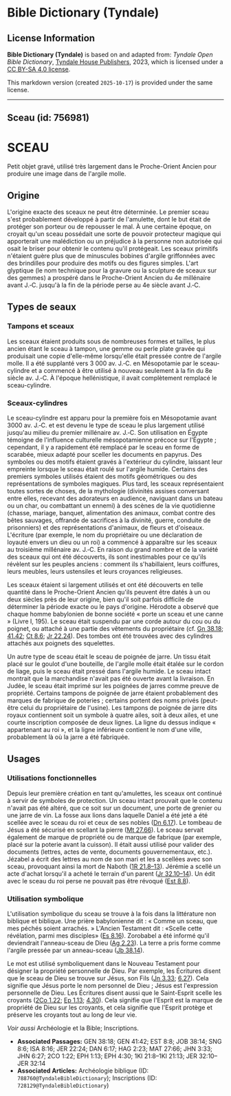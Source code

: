 # Bible Dictionary (Tyndale)

## License Information

**Bible Dictionary (Tyndale)** is based on and adapted from: _Tyndale Open Bible Dictionary_, [Tyndale House Publishers](https://tyndaleopenresources.com/), 2023, which is licensed under a [CC BY-SA 4.0 license](https://creativecommons.org/licenses/by-sa/4.0/legalcode.en).

This markdown version (created `2025-10-17`) is provided under the same license.



--------------------------------

## Sceau (id: 756981)

SCEAU
=====

Petit objet gravé, utilisé très largement dans le Proche\-Orient Ancien pour produire une image dans de l'argile molle.

Origine
-------

L'origine exacte des sceaux ne peut être déterminée. Le premier sceau s'est probablement développé à partir de l'amulette, dont le but était de protéger son porteur ou de repousser le mal. À une certaine époque, on croyait qu'un sceau possédait une sorte de pouvoir protecteur magique qui apporterait une malédiction ou un préjudice à la personne non autorisée qui osait le briser pour obtenir le contenu qu'il protégeait. Les sceaux primitifs n'étaient guère plus que de minuscules bobines d'argile griffonnées avec des brindilles pour produire des motifs ou des figures simples. L'art glyptique (le nom technique pour la gravure ou la sculpture de sceaux sur des gemmes) a prospéré dans le Proche\-Orient Ancien du 4e millénaire avant J.‑C. jusqu'à la fin de la période perse au 4e siècle avant J.‑C.

Types de seaux
--------------

### Tampons et sceaux

Les sceaux étaient produits sous de nombreuses formes et tailles, le plus ancien étant le sceau à tampon, une gemme ou perle plate gravée qui produisait une copie d'elle\-même lorsqu'elle était pressée contre de l'argile molle. Il a été supplanté vers 3 000 av. J.‑C. en Mésopotamie par le sceau\-cylindre et a commencé à être utilisé à nouveau seulement à la fin du 8e siècle av. J.‑C. À l'époque hellénistique, il avait complètement remplacé le sceau\-cylindre.

### Sceaux\-cylindres

Le sceau\-cylindre est apparu pour la première fois en Mésopotamie avant 3000 av. J.‑C. et est devenu le type de sceau le plus largement utilisé jusqu'au milieu du premier millénaire av. J.‑C. Son utilisation en Égypte témoigne de l'influence culturelle mésopotamienne précoce sur l'Égypte ; cependant, il y a rapidement été remplacé par le sceau en forme de scarabée, mieux adapté pour sceller les documents en papyrus. Des symboles ou des motifs étaient gravés à l'extérieur du cylindre, laissant leur empreinte lorsque le sceau était roulé sur l'argile humide. Certains des premiers symboles utilisés étaient des motifs géométriques ou des représentations de symboles magiques. Plus tard, les sceaux représentaient toutes sortes de choses, de la mythologie (divinités assises conversant entre elles, recevant des adorateurs en audience, naviguant dans un bateau ou un char, ou combattant un ennemi) à des scènes de la vie quotidienne (chasse, mariage, banquet, alimentation des animaux, combat contre des bêtes sauvages, offrande de sacrifices à la divinité, guerre, conduite de prisonniers) et des représentations d'animaux, de fleurs et d'oiseaux. L'écriture (par exemple, le nom du propriétaire ou une déclaration de loyauté envers un dieu ou un roi) a commencé à apparaître sur les sceaux au troisième millénaire av. J.‑C. En raison du grand nombre et de la variété des sceaux qui ont été découverts, ils sont inestimables pour ce qu'ils révèlent sur les peuples anciens : comment ils s'habillaient, leurs coiffures, leurs meubles, leurs ustensiles et leurs croyances religieuses.

Les sceaux étaient si largement utilisés et ont été découverts en telle quantité dans le Proche\-Orient Ancien qu'ils peuvent être datés à un ou deux siècles près de leur origine, bien qu'il soit parfois difficile de déterminer la période exacte ou le pays d'origine. Hérodote a observé que chaque homme babylonien de bonne société « porte un sceau et une canne » (Livre I, 195\). Le sceau était suspendu par une corde autour du cou ou du poignet, ou attaché à une partie des vêtements du propriétaire (cf. [Gn 38\.18](https://ref.ly/Gen38:18); [41\.42](https://ref.ly/Gen41:42); [Ct 8\.6](https://ref.ly/Song8:6); [Jr 22\.24](https://ref.ly/Jer22:24)). Des tombes ont été trouvées avec des cylindres attachés aux poignets des squelettes.

Un autre type de sceau était le sceau de poignée de jarre. Un tissu était placé sur le goulot d'une bouteille, de l'argile molle était étalée sur le cordon de liage, puis le sceau était pressé dans l'argile humide. Le sceau intact montrait que la marchandise n'avait pas été ouverte avant la livraison. En Judée, le sceau était imprimé sur les poignées de jarres comme preuve de propriété. Certains tampons de poignée de jarre étaient probablement des marques de fabrique de poteries ; certains portent des noms privés (peut\-être celui du propriétaire de l'usine). Les tampons de poignée de jarre dits royaux contiennent soit un symbole à quatre ailes, soit à deux ailes, et une courte inscription composée de deux lignes. La ligne du dessus indique « appartenant au roi », et la ligne inférieure contient le nom d'une ville, probablement là où la jarre a été fabriquée.

Usages
------

### Utilisations fonctionnelles

Depuis leur première création en tant qu'amulettes, les sceaux ont continué à servir de symboles de protection. Un sceau intact prouvait que le contenu n'avait pas été altéré, que ce soit sur un document, une porte de grenier ou une jarre de vin. La fosse aux lions dans laquelle Daniel a été jeté a été scellée avec le sceau du roi et ceux de ses nobles ([Dn 6\.17](https://ref.ly/Dan6:17)). Le tombeau de Jésus a été sécurisé en scellant la pierre ([Mt 27\.66](https://ref.ly/Matt27:66)). Le sceau servait également de marque de propriété ou de marque de fabrique (par exemple, placé sur la poterie avant la cuisson). Il était aussi utilisé pour valider des documents (lettres, actes de vente, documents gouvernementaux, etc.). Jézabel a écrit des lettres au nom de son mari et les a scellées avec son sceau, provoquant ainsi la mort de Naboth ([1R 21\.8–13](https://ref.ly/1Kgs21:8-1Kgs21:13)). Jérémie a scellé un acte d'achat lorsqu'il a acheté le terrain d'un parent ([Jr 32\.10–14](https://ref.ly/Jer32:10-Jer32:14)). Un édit avec le sceau du roi perse ne pouvait pas être révoqué ([Est 8\.8](https://ref.ly/Esth8:8)).

### Utilisation symbolique

L'utilisation symbolique du sceau se trouve à la fois dans la littérature non biblique et biblique. Une prière babylonienne dit : « Comme un sceau, que mes péchés soient arrachés. » L'Ancien Testament dit : «Scelle cette révélation, parmi mes disciples» ([Es 8\.16](https://ref.ly/Isa8:16)). Zorobabel a été informé qu'il deviendrait l'anneau\-sceau de Dieu ([Ag 2\.23](https://ref.ly/Hag2:23)). La terre a pris forme comme l'argile pressée par un anneau\-sceau ([Jb 38\.14](https://ref.ly/Job38:14)).

Le mot est utilisé symboliquement dans le Nouveau Testament pour désigner la propriété personnelle de Dieu. Par exemple, les Écritures disent que le sceau de Dieu se trouve sur Jésus, son Fils ([Jn 3\.33](https://ref.ly/John3:33); [6\.27](https://ref.ly/John6:27)). Cela signifie que Jésus porte le nom personnel de Dieu ; Jésus est l'expression personnelle de Dieu. Les Écritures disent aussi que le Saint\-Esprit scelle les croyants ([2Co 1\.22](https://ref.ly/2Cor1:22); [Ep 1\.13](https://ref.ly/Eph1:13); [4\.30](https://ref.ly/Eph4:30)). Cela signifie que l'Esprit est la marque de propriété de Dieu sur les croyants, et cela signifie que l'Esprit protège et préserve les croyants tout au long de leur vie.

*Voir aussi* Archéologie et la Bible; Inscriptions.

* **Associated Passages:** GEN 38:18; GEN 41:42; EST 8:8; JOB 38:14; SNG 8:6; ISA 8:16; JER 22:24; DAN 6:17; HAG 2:23; MAT 27:66; JHN 3:33; JHN 6:27; 2CO 1:22; EPH 1:13; EPH 4:30; 1KI 21:8–1KI 21:13; JER 32:10–JER 32:14
* **Associated Articles:** Archéologie biblique (ID: `788760@TyndaleBibleDictionary`); Inscriptions (ID: `728129@TyndaleBibleDictionary`)

